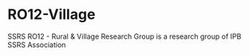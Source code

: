 # RO12-Village
SSRS RO12 - Rural &amp; Village Research Group is a research group of IPB SSRS Association
